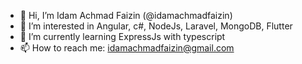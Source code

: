 - 👋 Hi, I’m Idam Achmad Faizin (@idamachmadfaizin)
- 👀 I’m interested in Angular, c#, NodeJs, Laravel, MongoDB, Flutter
- 🌱 I’m currently learning ExpressJs with typescript
- 📫 How to reach me: idamachmadfaizin@gmail.com
<!--- - 💞️ I’m looking to collaborate on ... --->

<!---
idamachmadfaizin/idamachmadfaizin is a ✨ special ✨ repository because its `README.md` (this file) appears on your GitHub profile.
You can click the Preview link to take a look at your changes.
--->
